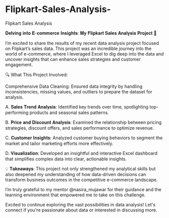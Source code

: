 # Flipkart-Sales-Analysis-
Flipkart Sales Analysis 

𝐃𝐞𝐥𝐯𝐢𝐧𝐠 𝐢𝐧𝐭𝐨 𝐄-𝐜𝐨𝐦𝐦𝐞𝐫𝐜𝐞 𝐈𝐧𝐬𝐢𝐠𝐡𝐭𝐬: 𝐌𝐲 𝐅𝐥𝐢𝐩𝐤𝐚𝐫𝐭 𝐒𝐚𝐥𝐞𝐬 𝐀𝐧𝐚𝐥𝐲𝐬𝐢𝐬 𝐏𝐫𝐨𝐣𝐞𝐜𝐭 🌟 

I’m excited to share the results of my recent data analysis project focused on Flipkart’s sales data. This project was an incredible journey into the world of e-commerce, where I leveraged Excel to dig deep into the data and uncover insights that can enhance sales strategies and customer engagement.

🔍 What This Project Involved:

Comprehensive Data Cleaning: Ensured data integrity by handling inconsistencies, missing values, and outliers to prepare the dataset for analysis.

A. 𝐒𝐚𝐥𝐞𝐬 𝐓𝐫𝐞𝐧𝐝 𝐀𝐧𝐚𝐥𝐲𝐬𝐢𝐬: Identified key trends over time, spotlighting top-performing products and seasonal sales patterns.

B. 𝐏𝐫𝐢𝐜𝐞 𝐚𝐧𝐝 𝐃𝐢𝐬𝐜𝐨𝐮𝐧𝐭 𝐀𝐧𝐚𝐥𝐲𝐬𝐢𝐬: Examined the relationship between pricing strategies, discount offers, and sales performance to optimize revenue.

C. 𝐂𝐮𝐬𝐭𝐨𝐦𝐞𝐫 𝐈𝐧𝐬𝐢𝐠𝐡𝐭𝐬: Analyzed customer buying behaviors to segment the market and tailor marketing efforts more effectively.

D. 𝐕𝐢𝐬𝐮𝐚𝐥𝐢𝐳𝐚𝐭𝐢𝐨𝐧: Developed an insightful and interactive Excel dashboard that simplifies complex data into clear, actionable insights.

💡 𝐓𝐚𝐤𝐞𝐚𝐰𝐚𝐲𝐬: This project not only strengthened my analytical skills but also deepened my understanding of how data-driven decisions can transform business outcomes in the competitive e-commerce landscape.

I’m truly grateful to my mentor @nasira_mujawar for their guidance and the learning environment that empowered me to take on this challenge.

Excited to continue exploring the vast possibilities in data analysis! Let's connect if you're passionate about data or interested in discussing more.
